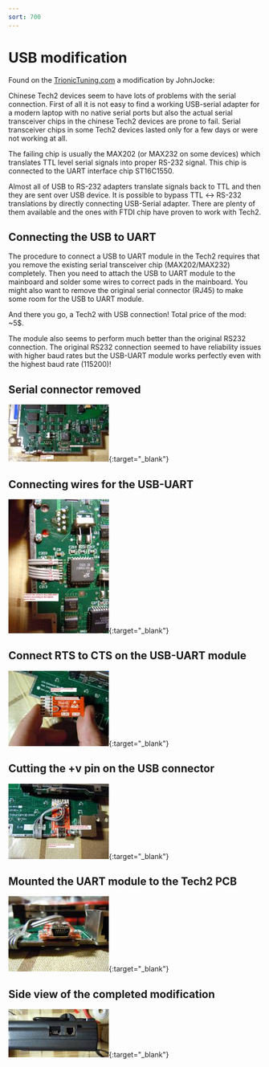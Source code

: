 ```yaml
---
sort: 700
---
```

# USB modification

 Found on the [TrionicTuning.com](http://trionictuning.com) a modification by JohnJocke:

Chinese Tech2 devices seem to have lots of problems with the serial connection. First of all it is not easy to find a working USB-serial adapter for a modern laptop with no native serial ports but also the actual serial transceiver chips in the chinese Tech2 devices are prone to fail. Serial transceiver chips in some Tech2 devices lasted only for a few days or were not working at all.

The failing chip is usually the MAX202 (or MAX232 on some devices) which translates TTL level serial signals into proper RS-232 signal. This chip is connected to the UART interface chip ST16C1550.

Almost all of USB to RS-232 adapters translate signals back to TTL and then they are sent over USB device. It is possible to bypass TTL ↔ RS-232 translations by directly connecting USB-Serial adapter. There are plenty of them available and the ones with FTDI chip have proven to work with Tech2. 

## Connecting the USB to UART

The procedure to connect a USB to UART module in the Tech2 requires that you remove the existing serial transceiver chip (MAX202/MAX232) completely. Then you need to attach the USB to UART module to the mainboard and solder some wires to correct pads in the mainboard. You might also want to remove the original serial connector (RJ45) to make some room for the USB to UART module.

And there you go, a Tech2 with USB connection! Total price of the mod: ~5$.

The module also seems to perform much better than the original RS232 connection. The original RS232 connection seemed to have reliability issues with higher baud rates but the USB-UART module works perfectly even with the highest baud rate (115200)! 

## Serial connector removed

[![](tech2_usb_mod_01_thumb.jpg)](tech2_usb_mod_01.jpg){:target="_blank"}

## Connecting wires for the USB-UART

[![](tech2_usb_mod_02_thumb.jpg)](tech2_usb_mod_02.jpg){:target="_blank"}

## Connect RTS to CTS on the USB-UART module

[![](tech2_usb_mod_03_thumb.jpg)](tech2_usb_mod_03.jpg){:target="_blank"}

## Cutting the +v pin on the USB connector

[![](tech2_usb_mod_04_thumb.jpg)](tech2_usb_mod_04.jpg){:target="_blank"}

## Mounted the UART module to the Tech2 PCB

[![](tech2_usb_mod_05_thumb.jpg)](tech2_usb_mod_05.jpg){:target="_blank"}

## Side view of the completed modification

[![](tech2_usb_mod_06_thumb.jpg)](tech2_usb_mod_06.jpg){:target="_blank"}
